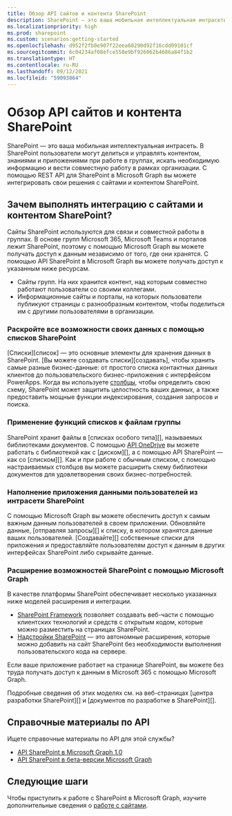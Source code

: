 ```yaml
---
title: Обзор API сайтов и контента SharePoint
description: SharePoint — это ваша мобильная интеллектуальная интрасеть. В SharePoint пользователи могут делиться и управлять контентом, знаниями и приложениями при работе в группах, искать необходимую информацию и вести совместную работу в рамках организации. С помощью REST API для SharePoint в Microsoft Graph вы можете интегрировать свои решения с сайтами и контентом SharePoint.
ms.localizationpriority: high
ms.prod: sharepoint
ms.custom: scenarios:getting-started
ms.openlocfilehash: d952f2fb0e907f22eea60290d92f16cdd09101cf
ms.sourcegitcommit: 6c04234af08efce558e9bf926062b4686a84f1b2
ms.translationtype: HT
ms.contentlocale: ru-RU
ms.lasthandoff: 09/12/2021
ms.locfileid: "59093864"
---
```

# <a name="sharepoint-sites-and-content-api-overview"></a>Обзор API сайтов и контента SharePoint

SharePoint — это ваша мобильная интеллектуальная интрасеть. В SharePoint пользователи могут делиться и управлять контентом, знаниями и приложениями при работе в группах, искать необходимую информацию и вести совместную работу в рамках организации. С помощью REST API для SharePoint в Microsoft Graph вы можете интегрировать свои решения с сайтами и контентом SharePoint.

## <a name="why-integrate-with-sharepoint-sites-and-content"></a>Зачем выполнять интеграцию с сайтами и контентом SharePoint?

Сайты SharePoint используются для связи и совместной работы в группах. В основе групп Microsoft 365, Microsoft Teams и порталов лежит SharePoint, поэтому с помощью Microsoft Graph вы можете получать доступ к данным независимо от того, где они хранятся. С помощью API SharePoint в Microsoft Graph вы можете получать доступ к указанным ниже ресурсам.

- Сайты групп. На них хранится контент, над которым совместно работают пользователи со своими коллегами.
- Информационные сайты и порталы, на которых пользователи публикуют страницы с разнообразным контентом, чтобы поделиться им с другими пользователями в организации.

### <a name="unleash-your-data-with-sharepoint-lists"></a>Раскройте все возможности своих данных с помощью списков SharePoint

[Списки][список] — это основные элементы для хранения данных в SharePoint.
[Вы можете создавать списки][создавать], чтобы хранить самые разные бизнес-данные: от простого списка контактных данных клиентов до пользовательского бизнес-приложения с интерфейсом PowerApps.
Когда вы используете [столбцы][], чтобы определить свою схему, SharePoint может защитить целостность ваших данных, а также предоставить мощные функции индексирования, создания запросов и поиска.

### <a name="bring-the-power-of-lists-to-your-teams-files"></a>Применение функций списков к файлам группы

SharePoint хранит файлы в [списках особого типа][], называемых библиотеками документов.
С помощью [API OneDrive][] вы можете работать с библиотекой как с [диском][], а с помощью API SharePoint — как со [списком][].
Как и при работе с обычным списком, с помощью настраиваемых столбцов вы можете расширить схему библиотеки документов для удовлетворения своих бизнес-потребностей.

### <a name="light-up-your-app-with-your-users-sharepoint-intranet-data"></a>Наполнение приложения данными пользователей из интрасети SharePoint

С помощью Microsoft Graph вы можете обеспечить доступ к самым важным данным пользователей в своем приложении.
Обновляйте данные, [отправляя запросы][] к списку, в котором хранятся данные ваших пользователей.
[Создавайте][] собственные списки для приложения и предоставляйте пользователям доступ к данным в других интерфейсах SharePoint либо скрывайте данные.

### <a name="use-microsoft-graph-to-extend-sharepoint"></a>Расширение возможностей SharePoint c помощью Microsoft Graph

В качестве платформы SharePoint обеспечивает несколько указанных ниже моделей расширения и интеграции.

- [SharePoint Framework][] позволяет создавать веб-части с помощью клиентских технологий и средств с открытым кодом, которые можно разместить на страницах SharePoint.
- [Надстройки SharePoint][] — это автономные расширения, которые можно добавить на сайт SharePoint без необходимости выполнения пользовательского кода на сервере.

Если ваше приложение работает на странице SharePoint, вы можете без труда получать доступ к данным в Microsoft 365 c помощью Microsoft Graph.

Подробные сведения об этих моделях см. на веб-страницах [центра разработки SharePoint][] и [документов по разработке в SharePoint][].

## <a name="api-reference"></a>Справочные материалы по API
Ищете справочные материалы по API для этой службы?

- [API SharePoint в Microsoft Graph 1.0](/graph/api/resources/sharepoint?view=graph-rest-1.0)
- [API SharePoint в бета-версии Microsoft Graph](/graph/api/resources/sharepoint?view=graph-rest-beta)

## <a name="next-steps"></a>Следующие шаги

Чтобы приступить к работе с SharePoint в Microsoft Graph, изучите дополнительные сведения о [работе с сайтами](/graph/api/resources/sharepoint?view=graph-rest-1.0).

[list]: /graph/api/resources/list?view=graph-rest-1.0
[столбцы]: /graph/api/resources/columndefinition?view=graph-rest-1.0
[тип списка]: /graph/api/resources/listinfo?view=graph-rest-1.0
[создать]: /graph/api/list-create?view=graph-rest-1.0
[создание запросов]: /graph/api/listitem-get?view=graph-rest-1.0
[диск]: /graph/api/resources/drive?view=graph-rest-1.0
[API OneDrive]: /graph/api/resources/onedrive?view=graph-rest-1.0
[SharePoint Framework]: /sharepoint/dev/spfx/sharepoint-framework-overview
[Надстройки SharePoint]: /sharepoint/dev/sp-add-ins/sharepoint-add-ins
[Центр разработки SharePoint]: https://developer.microsoft.com/sharepoint
[Документы по разработке в SharePoint]: /sharepoint/dev/
[SharePoint]: /graph/api/resources/sharepoint?view=graph-rest-1.0

